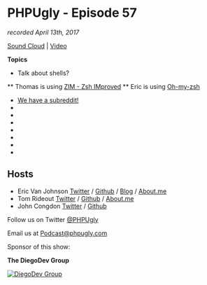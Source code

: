 # PHPUgly - Episode 57
*recorded April 13th, 2017*

[Sound Cloud](https://soundcloud.com/phpugly/episode57) | 
[Video](https://youtu.be/_o8lODYfXj4)

**Topics**
* Talk about shells?

** Thomas is using [ZIM - Zsh IMproved](https://github.com/Eriner/zim)
** Eric is using [Oh-my-zsh](https://github.com/robbyrussell/oh-my-zsh)

* [We have a subreddit!](http://www.reddit.com/r/phpugly)
* []()
* []()
* []()
* []()
* []()
* []()
* []()

## Hosts
* Eric Van Johnson [Twitter](https://twitter.com/shocm) / [Github](https://github.com/ericvanjohnson/) / [Blog](https://www.shocm.com) / [About.me](https://about.me/shocm) 
* Tom Rideout [Twitter](https://twitter.com/realrideout) / [Github](https://github.com/trideout/) / [About.me](https://about.me/thomasrideout)
* John Congdon [Twitter](https://twitter.com/johncongdon) / [Github](https://github.com/johncongdon) 

Follow us on Twitter [@PHPUgly](https://twitter.com/phpugly) 

Email us at [Podcast@phpugly.com](mailto:Podcast@phpugly.com)

Sponsor of this show:

**The DiegoDev Group**

[![DiegoDev Group](https://www.diegodev.com/img/diegodevgroup.png "Logo DiegoDev Group")](https://www.diegodev.com)

